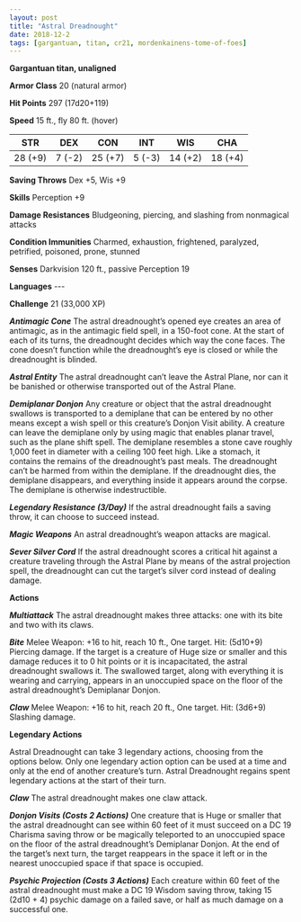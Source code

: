 ```yaml
---
layout: post
title: "Astral Dreadnought"
date: 2018-12-2
tags: [gargantuan, titan, cr21, mordenkainens-tome-of-foes]
---
```


**Gargantuan titan, unaligned**

**Armor Class** 20 (natural armor)

**Hit Points** 297 (17d20+119)

**Speed** 15 ft., fly 80 ft. (hover)

|   STR   |   DEX   |   CON   |   INT   |   WIS   |   CHA   |
|:-----:|:-----:|:-----:|:-----:|:-----:|:-----:|
| 28 (+9) | 7 (-2) | 25 (+7) | 5 (-3) | 14 (+2) | 18 (+4) |

**Saving Throws** Dex +5, Wis +9

**Skills** Perception +9

**Damage Resistances** Bludgeoning, piercing, and slashing from nonmagical attacks

**Condition Immunities** Charmed, exhaustion, frightened, paralyzed, petrified, poisoned, prone, stunned

**Senses** Darkvision 120 ft., passive Perception 19

**Languages** ---

**Challenge** 21 (33,000 XP)

***Antimagic Cone*** The astral dreadnought’s opened eye creates an area of antimagic, as in the antimagic field spell, in a 150-foot cone. At the start of each of its turns, the dreadnought decides which way the cone faces. The cone doesn’t function while the dreadnought’s eye is closed or while the dreadnought is blinded.

***Astral Entity*** The astral dreadnought can’t leave the Astral Plane, nor can it be banished or otherwise transported out of the Astral Plane.

***Demiplanar Donjon*** Any creature or object that the astral dreadnought swallows is transported to a demiplane that can be entered by no other means except a wish spell or this creature’s Donjon Visit ability. A creature can leave the demiplane only by using magic that enables planar travel, such as the plane shift spell. The demiplane resembles a stone cave roughly 1,000 feet in diameter with a ceiling 100 feet high. Like a stomach, it contains the remains of the dreadnought’s past meals. The dreadnought can’t be harmed from within the demiplane. If the dreadnought dies, the demiplane disappears, and everything inside it appears around the corpse. The demiplane is otherwise indestructible.

***Legendary Resistance (3/Day)*** If the astral dreadnought fails a saving throw, it can choose to succeed instead.

***Magic Weapons*** An astral dreadnought’s weapon attacks are magical.

***Sever Silver Cord*** If the astral dreadnought scores a critical hit against a creature traveling through the Astral Plane by means of the astral projection spell, the dreadnought can cut the target’s silver cord instead of dealing damage.

**Actions**

***Multiattack*** The astral dreadnought makes three attacks: one with its bite and two with its claws.

***Bite*** Melee Weapon: +16 to hit, reach 10 ft., One target. Hit: (5d10+9) Piercing damage. If the target is a creature of Huge size or smaller and this damage reduces it to 0 hit points or it is incapacitated, the astral dreadnought swallows it. The swallowed target, along with everything it is wearing and carrying, appears in an unoccupied space on the floor of the astral dreadnought’s Demiplanar Donjon.

***Claw*** Melee Weapon: +16 to hit, reach 20 ft., One target. Hit: (3d6+9) Slashing damage.

**Legendary Actions**

Astral Dreadnought can take 3 legendary actions, choosing from the options below. Only one legendary action option can be used at a time and only at the end of another creature’s turn. Astral Dreadnought regains spent legendary actions at the start of their turn.

***Claw*** The astral dreadnought makes one claw attack.

***Donjon Visits (Costs 2 Actions)*** One creature that is Huge or smaller that the astral dreadnought can see within 60 feet of it must succeed on a DC 19 Charisma saving throw or be magically teleported to an unoccupied space on the floor of the astral dreadnought’s Demiplanar Donjon. At the end of the target’s next turn, the target reappears in the space it left or in the nearest unoccupied space if that space is occupied.

***Psychic Projection (Costs 3 Actions)*** Each creature within 60 feet of the astral dreadnought must make a DC 19 Wisdom saving throw, taking 15 (2d10 + 4) psychic damage on a failed save, or half as much damage on a successful one.
